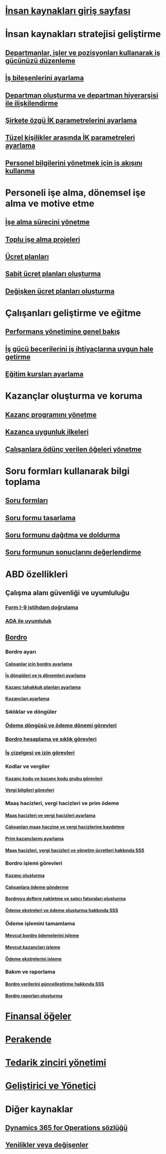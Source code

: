 # [İnsan kaynakları giriş sayfası](index.md)
# İnsan kaynakları stratejisi geliştirme
## [Departmanlar, işler ve pozisyonları kullanarak iş gücünüzü düzenleme](departments-jobs-positions.md)
## [İş bileşenlerini ayarlama](create-job.md)
## [Departman oluşturma ve departman hiyerarşisi ile ilişkilendirme](create-department-add-department-hierarchy.md)
## [Şirkete özgü İK parametrelerini ayarlama](set-up-company-specific-hr-parameters.md)
## [Tüzel kişilikler arasında İK parametreleri ayarlama](set-up-hr-parameters-across-legal-entities.md)
## [Personel bilgilerini yönetmek için iş akışını kullanma](workflow-manage-employee-information.md)
# Personeli işe alma, dönemsel işe alma ve motive etme
## [İşe alma sürecini yönetme](manage-recruiting-process.md)
## [Toplu işe alma projeleri](mass-hire-projects.md)
## [Ücret planları](compensation-plans.md)
## [Sabit ücret planları oluşturma](create-fixed-compensation-plans.md)
## [Değişken ücret planları oluşturma](create-variable-compensation-plans.md)
# Çalışanları geliştirme ve eğitme
## [Performans yönetimine genel bakış](performance-management-overview.md)
## [İş gücü becerilerini iş ihtiyaçlarına uygun hale getirme](skills.md)
## [Eğitim kursları ayarlama](courses.md)
# Kazançlar oluşturma ve koruma
## [Kazanç programını yönetme](manage-benefit-program.md)
## [Kazanca uygunluk ilkeleri](benefit-eligibility-policies.md)
## [Çalışanlara ödünç verilen öğeleri yönetme](loan-items.md)
# Soru formları kullanarak bilgi toplama
## [Soru formları](questionnaires.md)
## [Soru formu tasarlama](design-questionnaires.md)
## [Soru formunu dağıtma ve doldurma](distribute-questionnaires.md)
## [Soru formunun sonuçlarını değerlendirme](evaluate-questionnaire-results.md)
# ABD özellikleri
## Çalışma alanı güvenliği ve uyumluluğu
### [Form I-9 istihdam doğrulama](localizations/noam-usa-form-i-9-verification.md)
### [ADA ile uyumluluk](localizations/noam-usa-comply-ada.md)
## [Bordro](localizations/noam-usa-payroll.md)
### Bordro ayarı
#### [Çalışanlar için bordro ayarlama](localizations/noam-usa-worker-position-payroll-tasks.md)
#### [İş döngüleri ve iş dönemleri ayarlama](localizations/noam-usa-work-cycle-work-period-tasks.md)
#### [Kazanç tahakkuk planları ayarlama ](localizations/noam-usa-benefit-accrual-plan-tasks.md)
#### [Kazançları ayarlama](localizations/noam-usa-benefit-set-up-tasks.md)
### Sıklıklar ve döngüler
### [Ödeme döngüsü ve ödeme dönemi görevleri](localizations/noam-usa-pay-cycle-pay-period-tasks-sample.md)
### [Bordro hesaplama ve sıklık görevleri](localizations/noam-usa-payroll-calculation-frequencies-tasks.md)
### [İş çizelgesi ve izin görevleri](localizations/noam-usa-work-schedule-leave-tasks.md)
### Kodlar ve vergiler
#### [Kazanç kodu ve kazanç kodu grubu görevleri](localizations/noam-usa-earning-code-group-tasks.md)
#### [Vergi bilgileri görevleri](localizations/noam-usa-tax-information-tasks.md)
### Maaş hacizleri, vergi hacizleri ve prim ödeme
#### [Maaş hacizleri ve vergi hacizleri ayarlama](localizations/noam-usa-garnishment-tax-levy-set-up-tasks.md)
#### [Çalışanları maaş haczine ve vergi hacizlerine kaydetme](localizations/noam-usa-garnishment-tax-levy-enrollment-tasks.md)
#### [Prim kazançlarını ayarlama ](localizations/noam-usa-premium-earning-setup-tasks.md)
#### [Maaş hacizleri, vergi hacizleri ve yönetim ücretleri hakkında SSS](localizations/noam-usa-garnishment-tax-levy-administrative-fees.md)
### Bordro işlemi görevleri
#### [Kazanç oluşturma](localizations/noam-usa-earnings-generation-process.md)
#### [Çalışanlara ödeme gönderme](localizations/noam-usa-issue-worker-payments.md)
#### [Bordroyu deftere nakletme ve satıcı faturaları oluşturma](localizations/noam-usa-post-payroll-generate-vendor-invoices.md)
#### [Ödeme ekstreleri ve ödeme oluşturma hakkında SSS](localizations/noam-usa-pay-statements-payment-generation-process.md)
### Ödeme işlemini tamamlama
#### [Mevcut bordro ödemelerini işleme](localizations/noam-usa-existing-payroll-payments.md)
#### [Mevcut kazançları işleme](localizations/noam-usa-existing-earnings.md)
#### [Ödeme ekstrelerini işleme](localizations/noam-usa-pay-statements.md)
### Bakım ve raporlama
#### [Bordro verilerini güncelleştirme hakkında SSS](localizations/noam-usa-payroll-data-updates.md)
#### [Bordro raporları oluşturma](localizations/noam-usa-generate-payroll-reports.md)

# [Finansal öğeler](/dynamics365/operations/financials/index)

# [Perakende](/dynamics365/operations/retail/index)

# [Tedarik zinciri yönetimi](/dynamics365/operations/supply-chain/index)

# [Geliştirici ve Yönetici](/dynamics365/operations/dev-itpro/index)

# Diğer kaynaklar
## [Dynamics 365 for Operations sözlüğü](/dynamics365/operations/get-started/glossary?toc=/dynamics365/operations/human-resources/toc.json)
## [Yenilikler veya değişenler](/dynamics365/operations/dev-itpro/get-started/whats-new-changed?toc=/dynamics365/operations/human-resources/toc.json)

